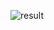 ![result](https://github.com/Khawaja-Abdul-Haleem/IOS_Dev_SwiftUI/assets/59179832/236c92af-7009-42d0-9b1f-0f78ede0cb8e)
